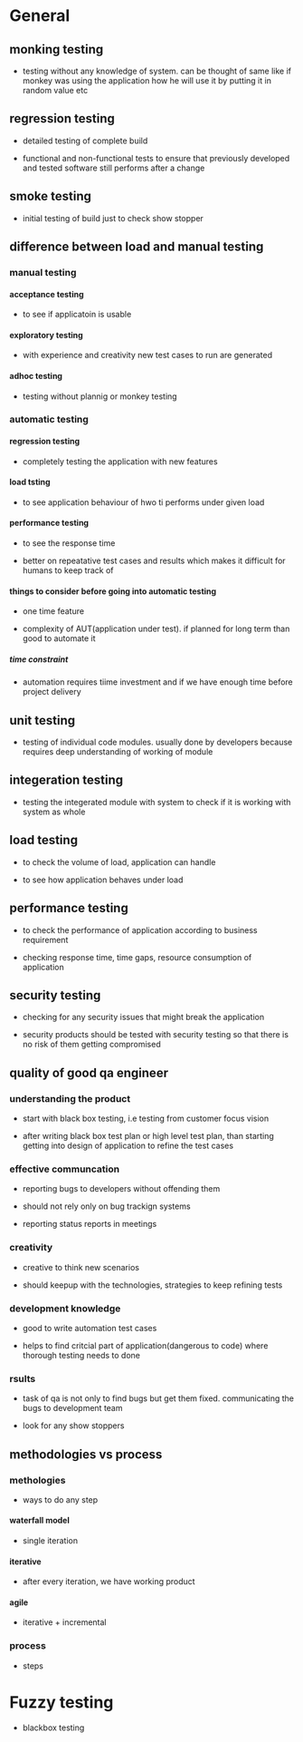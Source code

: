 
# General  

## monking testing   

* testing without any knowledge of system. can be thought of same like if monkey was using the application how he will use it by putting it in random value etc   

## regression testing   

* detailed testing of complete build   

* functional and non-functional tests to ensure that previously developed and tested software still performs after a change   

## smoke testing   

* initial testing of build just to check show stopper   

## difference between load and manual testing   

### manual testing   

#### acceptance testing   

* to see if applicatoin is usable   

#### exploratory testing   

* with experience and creativity new test cases to run are generated   

#### adhoc testing   

* testing without plannig or monkey testing   

### automatic testing   

#### regression testing   

* completely testing the application with new features   

#### load tsting   

* to see application behaviour of hwo ti performs under given load   

#### performance testing   

* to see the response time   

* better on repeatative test cases and results which makes it difficult for humans to keep track of   

#### things to consider before going into automatic testing   

* one time feature   

* complexity of AUT(application under test). if planned for long term than good to automate it   

##### time constraint   

* automation requires tiime investment and if we have enough time before project delivery   

## unit testing   

* testing of individual code modules. usually done by developers because requires deep understanding of working of module   

## integeration testing   

* testing the integerated module with system to check if it is working with system as whole   

## load testing   

* to check the volume of load, application can handle   

* to see how application behaves under load   

## performance testing   

* to check the performance of application according to business requirement   

* checking response time, time gaps, resource consumption of application   

## security testing   

* checking for any security issues that might break the application   

* security products should be tested with security testing so that there is no risk of them getting compromised   

## quality of good qa engineer   

### understanding the product   

* start with black box testing, i.e testing from customer focus vision   

* after writing black box test plan or high level test plan, than starting getting into design of application to refine the test cases   

### effective communcation   

* reporting bugs to developers without offending them   

* should not rely only on bug trackign systems   

* reporting status reports in meetings   

### creativity   

* creative to think new scenarios   

* should keepup with the technologies, strategies to keep refining tests   

### development knowledge   

* good to write automation test cases   

* helps to find critcial part of application(dangerous to code) where thorough testing needs to done   

### rsults   

* task of qa is not only to find bugs but get them fixed. communicating the bugs to development team   

* look for any show stoppers   

## methodologies vs process   

### methologies   

* ways to do any step   

#### waterfall model   

* single iteration   

#### iterative   

* after every iteration, we have working product   

#### agile   

* iterative + incremental   

### process   

* steps   

# Fuzzy testing  

* blackbox testing   
